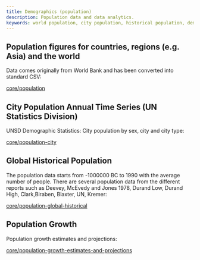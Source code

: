 ```yaml
---
title: Demographics (population)
description: Population data and data analytics.
keywords: world population, city population, historical population, demographic, demographics data
---
```


## Population figures for countries, regions (e.g. Asia) and the world

Data comes originally from World Bank and has been converted into standard CSV:

[core/population](/core/population)

## City Population Annual Time Series (UN Statistics Division)

UNSD Demographic Statistics: City population by sex, city and city type:

[core/population-city](/core/population-city)

## Global Historical Population

The population data starts from -1000000 BC to 1990 with the average number of people. There are several population data from the different reports such as Deevey, McEvedy and Jones 1978, Durand Low, Durand High, Clark,Biraben, Blaxter, UN, Kremer:

[core/population-global-historical](/core/population-global-historical)

## Population Growth

Population growth estimates and projections:

[core/population-growth-estimates-and-projections](/core/population-growth-estimates-and-projections)

